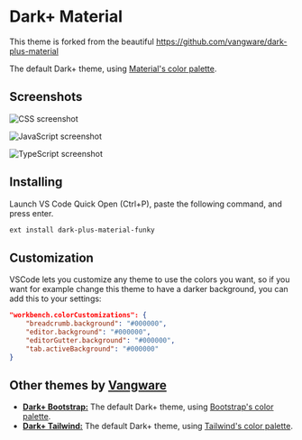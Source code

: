 # Dark+ Material

This theme is forked from the beautiful https://github.com/vangware/dark-plus-material

The default Dark+ theme, using [Material's color palette](https://material.io/design/color/the-color-system.html#tools-for-picking-colors).

## Screenshots

![CSS screenshot](https://raw.githubusercontent.com/vlademonkey/dark-plus-material/blob/main/screenshots/css.png)

![JavaScript screenshot](https://raw.githubusercontent.com/vlademonkey/dark-plus-material/blob/main/screenshots/javascript.png)

![TypeScript screenshot](https://raw.githubusercontent.com/vlademonkey/dark-plus-material/blob/main/screenshots/typescript.png)

## Installing

Launch VS Code Quick Open (Ctrl+P), paste the following command, and press enter.

```bash
ext install dark-plus-material-funky
```

## Customization

VSCode lets you customize any theme to use the colors you want, so if you want for example change this theme to have a darker background, you can add this to your settings:

```json
"workbench.colorCustomizations": {
	"breadcrumb.background": "#000000",
	"editor.background": "#000000",
	"editorGutter.background": "#000000",
	"tab.activeBackground": "#000000"
}
```

## Other themes by [Vangware](https://vangware.com)

-   [**Dark+ Bootstrap:**](https://luke.sh/dark-plus-bootstrap) The default Dark+ theme, using [Bootstrap's color palette](https://getbootstrap.com/docs/5.0/customize/color/#all-colors).
-   [**Dark+ Tailwind:**](https://luke.sh/dark-plus-tailwind) The default Dark+ theme, using [Tailwind's color palette](https://tailwindcss.com/docs/customizing-colors).
